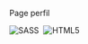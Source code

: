 Page perfil


![SASS](https://img.shields.io/badge/SASS-hotpink.svg?style=for-the-badge&logo=SASS&logoColor=white)&nbsp;&nbsp;![HTML5](https://img.shields.io/badge/html5-%23E34F26.svg?style=for-the-badge&logo=html5&logoColor=white)
